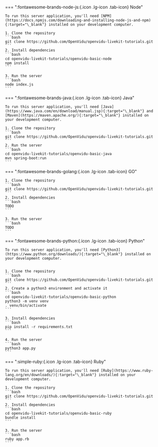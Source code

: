 

=== ":fontawesome-brands-node-js:{.icon .lg-icon .tab-icon} Node"

	To run this server application, you'll need [NPM](https://docs.npmjs.com/downloading-and-installing-node-js-and-npm){:target="\_blank"} installed on your development computer.

	1. Clone the repository
	```bash
	git clone https://github.com/OpenVidu/openvidu-livekit-tutorials.git
	```
	2. Install dependencies
	```bash
	cd openvidu-livekit-tutorials/openvidu-basic-node
	npm install
	```

	3. Run the server
	```bash
	node index.js
	```

=== ":fontawesome-brands-java:{.icon .lg-icon .tab-icon} Java"

	To run this server application, you'll need [Java](https://www.java.com/en/download/manual.jsp){:target="\_blank"} and [Maven](https://maven.apache.org/){:target="\_blank"} installed on your development computer.

	1. Clone the repository
	```bash
	git clone https://github.com/OpenVidu/openvidu-livekit-tutorials.git
	```
	2. Run the server
	```bash
	cd openvidu-livekit-tutorials/openvidu-basic-java
	mvn spring-boot:run
	```

=== ":fontawesome-brands-golang:{.icon .lg-icon .tab-icon} GO"


	1. Clone the repository
	```bash
	git clone https://github.com/OpenVidu/openvidu-livekit-tutorials.git
	```
	2. Install dependencies
	```bash
	TODO
	```

	3. Run the server
	```bash
	TODO
	```

=== ":fontawesome-brands-python:{.icon .lg-icon .tab-icon} Python"

	To run this server application, you'll need [Python3](https://www.python.org/downloads/){:target="\_blank"} installed on your development computer.


	1. Clone the repository
	```bash
	git clone https://github.com/OpenVidu/openvidu-livekit-tutorials.git
	```
	2. Create a python3 environment and activate it
	```bash
	cd openvidu-livekit-tutorials/openvidu-basic-python
	python3 -m venv venv
	. venv/bin/activate
	```

	3. Install dependencies
	```bash
	pip install -r requirements.txt
	```

	4. Run the server
	```bash
	python3 app.py
	```

=== ":simple-ruby:{.icon .lg-icon .tab-icon} Ruby"

	To run this server application, you'll need [Ruby](https://www.ruby-lang.org/en/downloads/){:target="\_blank"} installed on your development computer.

	1. Clone the repository
	```bash
	git clone https://github.com/OpenVidu/openvidu-livekit-tutorials.git
	```
	2. Install dependencies
	```bash
	cd openvidu-livekit-tutorials/openvidu-basic-ruby
	bundle install
	```

	3. Run the server
	```bash
	ruby app.rb
	```